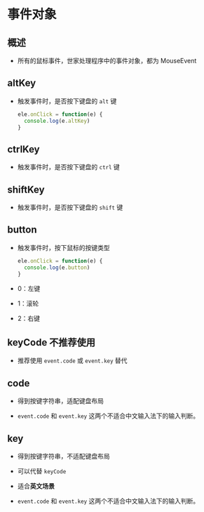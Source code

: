# 事件对象

## 概述

  - 所有的鼠标事件，世家处理程序中的事件对象，都为 MouseEvent

## altKey

  - 触发事件时，是否按下键盘的 `alt` 键

    ```javascript
    ele.onClick = function(e) {
      console.log(e.altKey)
    }
    ```

## ctrlKey

  - 触发事件时，是否按下键盘的 `ctrl` 键

## shiftKey

  - 触发事件时，是否按下键盘的 `shift` 键

## button

  - 触发事件时，按下鼠标的按键类型

    ```javascript
    ele.onClick = function(e) {
      console.log(e.button)
    }
    ```

  - 0：左键

  - 1：滚轮

  - 2：右键

## keyCode 不推荐使用

  - 推荐使用 `event.code` 或 `event.key` 替代

## code

  - 得到按键字符串，适配键盘布局

  - `event.code` 和 `event.key` 这两个不适合中文输入法下的输入判断。

## key

  - 得到按键字符串，不适配键盘布局

  - 可以代替 `keyCode`

  - 适合**英文场景**

  - `event.code` 和 `event.key` 这两个不适合中文输入法下的输入判断。
